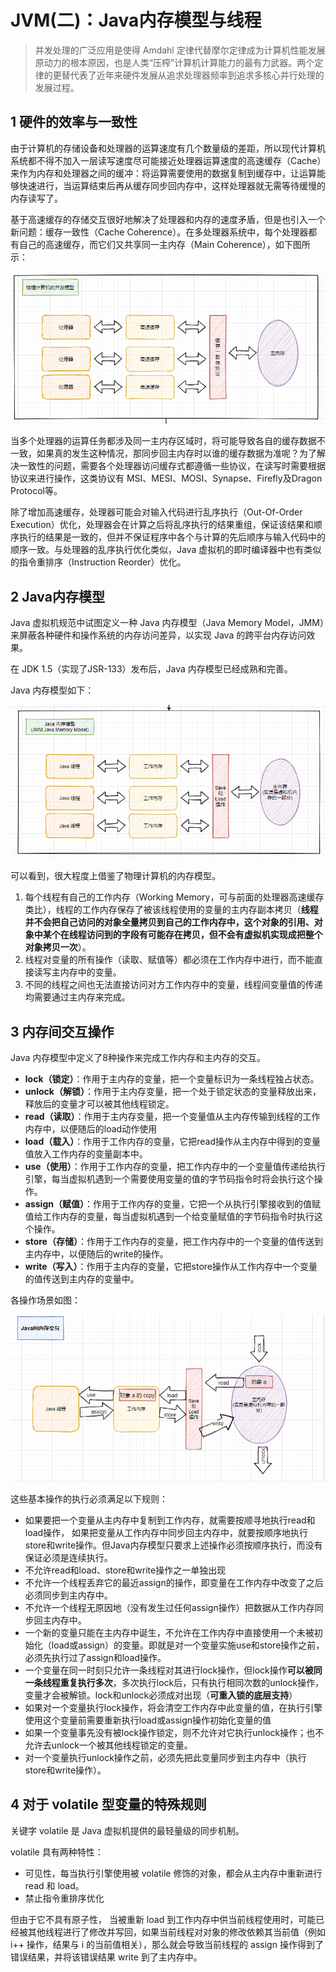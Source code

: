 # JVM(二)：Java内存模型与线程

> 并发处理的广泛应用是使得 Amdahl 定律代替摩尔定律成为计算机性能发展原动力的根本原因，也是人类“压榨”计算机计算能力的最有力武器。两个定律的更替代表了近年来硬件发展从追求处理器频率到追求多核心并行处理的发展过程。

## 1 硬件的效率与一致性

由于计算机的存储设备和处理器的运算速度有几个数量级的差距，所以现代计算机系统都不得不加入一层读写速度尽可能接近处理器运算速度的高速缓存（Cache）来作为内存和处理器之间的缓冲：将运算需要使用的数据复制到缓存中，让运算能够快速进行，当运算结束后再从缓存同步回内存中，这样处理器就无需等待缓慢的内存读写了。

基于高速缓存的存储交互很好地解决了处理器和内存的速度矛盾，但是也引入一个新问题：缓存一致性（Cache Coherence）。在多处理器系统中，每个处理器都有自己的高速缓存，而它们又共享同一主内存（Main Coherence），如下图所示：

![image-20210225140649852](图片/image-20210225140649852.png)

当多个处理器的运算任务都涉及同一主内存区域时，将可能导致各自的缓存数据不一致，如果真的发生这种情况，那同步回主内存时以谁的缓存数据为准呢？为了解决一致性的问题，需要各个处理器访问缓存式都遵循一些协议，在读写时需要根据协议来进行操作，这类协议有 MSI、MESI、MOSI、Synapse、Firefly及Dragon Protocol等。

除了增加高速缓存，处理器可能会对输入代码进行乱序执行（Out-Of-Order Execution）优化，处理器会在计算之后将乱序执行的结果重组，保证该结果和顺序执行的结果是一致的，但并不保证程序中各个与计算的先后顺序与输入代码中的顺序一致。与处理器的乱序执行优化类似，Java 虚拟机的即时编译器中也有类似的指令重排序（Instruction Reorder）优化。

## 2 Java内存模型

Java 虚拟机规范中试图定义一种 Java 内存模型（Java Memory Model，JMM）来屏蔽各种硬件和操作系统的内存访问差异，以实现 Java 的跨平台内存访问效果。

在 JDK 1.5（实现了JSR-133）发布后，Java 内存模型已经成熟和完善。

Java 内存模型如下：

![image-20210225141549101](图片/image-20210225141549101.png)

可以看到，很大程度上借鉴了物理计算机的内存模型。

1. 每个线程有自己的工作内存（Working Memory，可与前面的处理器高速缓存类比），线程的工作内存保存了被该线程使用的变量的主内存副本拷贝（**线程并不会把自己访问的对象全量拷贝到自己的工作内存中，这个对象的引用、对象中某个在线程访问到的字段有可能存在拷贝，但不会有虚拟机实现成把整个对象拷贝一次**）。
2. 线程对变量的所有操作（读取、赋值等）都必须在工作内存中进行，而不能直接读写主内存中的变量。
3. 不同的线程之间也无法直接访问对方工作内存中的变量，线程间变量值的传递均需要通过主内存来完成。

## 3 内存间交互操作

Java 内存模型中定义了8种操作来完成工作内存和主内存的交互。

- **lock（锁定）**：作用于主内存的变量，把一个变量标识为一条线程独占状态。
- **unlock（解锁）**：作用于主内存变量，把一个处于锁定状态的变量释放出来，释放后的变量才可以被其他线程锁定。
- **read（读取）**：作用于主内存变量，把一个变量值从主内存传输到线程的工作内存中，以便随后的load动作使用
- **load（载入）**：作用于工作内存的变量，它把read操作从主内存中得到的变量值放入工作内存的变量副本中。
- **use（使用）**：作用于工作内存的变量，把工作内存中的一个变量值传递给执行引擎，每当虚拟机遇到一个需要使用变量的值的字节码指令时将会执行这个操作。
- **assign（赋值）**：作用于工作内存的变量，它把一个从执行引擎接收到的值赋值给工作内存的变量，每当虚拟机遇到一个给变量赋值的字节码指令时执行这个操作。
- **store（存储）**：作用于工作内存的变量，把工作内存中的一个变量的值传送到主内存中，以便随后的write的操作。
- **write（写入）**：作用于主内存的变量，它把store操作从工作内存中一个变量的值传送到主内存的变量中。

各操作场景如图：

![image-20210225161716073](图片/image-20210225161716073.png)

这些基本操作的执行必须满足以下规则：

- 如果要把一个变量从主内存中复制到工作内存，就需要按顺寻地执行read和load操作， 如果把变量从工作内存中同步回主内存中，就要按顺序地执行store和write操作。但Java内存模型只要求上述操作必须按顺序执行，而没有保证必须是连续执行。
- 不允许read和load、store和write操作之一单独出现
- 不允许一个线程丢弃它的最近assign的操作，即变量在工作内存中改变了之后必须同步到主内存中。
- 不允许一个线程无原因地（没有发生过任何assign操作）把数据从工作内存同步回主内存中。
- 一个新的变量只能在主内存中诞生，不允许在工作内存中直接使用一个未被初始化（load或assign）的变量。即就是对一个变量实施use和store操作之前，必须先执行过了assign和load操作。
- 一个变量在同一时刻只允许一条线程对其进行lock操作，但lock操作**可以被同一条线程重复执行多次**，多次执行lock后，只有执行相同次数的unlock操作，变量才会被解锁。lock和unlock必须成对出现（**可重入锁的底层支持**）
- 如果对一个变量执行lock操作，将会清空工作内存中此变量的值，在执行引擎使用这个变量前需要重新执行load或assign操作初始化变量的值
- 如果一个变量事先没有被lock操作锁定，则不允许对它执行unlock操作；也不允许去unlock一个被其他线程锁定的变量。
- 对一个变量执行unlock操作之前，必须先把此变量同步到主内存中（执行store和write操作）。

## 4 对于 volatile 型变量的特殊规则

关键字 volatile 是 Java 虚拟机提供的最轻量级的同步机制。

volatile 具有两种特性：

- 可见性，每当执行引擎使用被 volatile 修饰的对象，都会从主内存中重新进行 read 和 load。
- 禁止指令重排序优化

但由于它不具有原子性， 当被重新 load 到工作内存中供当前线程使用时，可能已经被其他线程进行了修改并写回，如果当前线程对对象的修改依赖其当前值（例如 i++ 操作，结果与 i 的当前值相关），那么就会导致当前线程的 assign 操作得到了错误结果，并将该错误结果 write 到了主内存中。